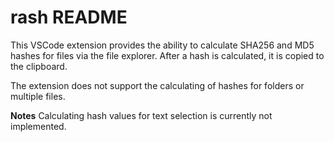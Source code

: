 # rash README

This VSCode extension provides the ability to calculate SHA256 and MD5 hashes for files via the file explorer. After a hash is calculated, it is copied to the clipboard.

The extension does not support the calculating of hashes for folders or multiple files.

**Notes**
Calculating hash values for text selection is currently not implemented.
